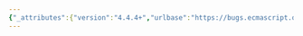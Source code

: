 ```yaml
---
{"_attributes":{"version":"4.4.4+","urlbase":"https://bugs.ecmascript.org/","maintainer":"dherman@mozilla.com"},"bug":{"bug_id":4410,"creation_ts":"2015-06-19 16:50:00 -0700","short_desc":"'string' -> 'String'","delta_ts":"2015-06-19 16:50:10 -0700","product":"ECMA-262 Edition 6","component":"editorial issues","version":"unspecified","rep_platform":"All","op_sys":"All","bug_status":"CONFIRMED","priority":"Normal","bug_severity":"minor","everconfirmed":true,"reporter":{"uid":"jmdyck","name":"Michael Dyck"},"assigned_to":{"uid":"allen","name":"Allen Wirfs-Brock"},"long_desc":{"commentid":14522,"comment_count":0,"who":{"uid":"jmdyck","name":"Michael Dyck"},"bug_when":"2015-06-19 16:50:10 -0700","thetext":"If you want to change occurrences of \"the empty string\" to \"the empty String\", here they are:\n    6.1.7 / para 2\n    18.2.4 / step 3\n    18.2.5 / step 3\n    19.2.3.2 / step 14\n    19.4.3.2.1 / step 3\n    21.1.2.1 / step 6\n    21.1.2.2 / step 6\n    21.1.2.4 / step 9\n    21.1.2.4 / step 12.e.i\n    B.2.1.1 / step 4\n\nAlso, there are a few occurrences of 'the string \"...\"':\n    7.1.6 / para 1\n    15.2.1.16.3 / note / para 2\n    24.3.2.3. / step 8.c.ii"}}}
---
```

